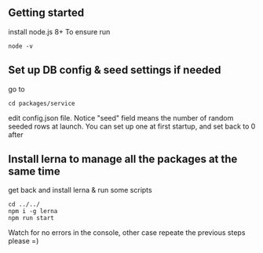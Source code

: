 ## Getting started
install node.js 8+
To ensure run 
```
node -v
```

## Set up DB config & seed settings if needed
go to
```
cd packages/service
```
edit config.json file.
Notice "seed" field means the number of random seeded rows at launch.
You can set up one at first startup, and set back to 0 after


## Install lerna to manage all the packages at the same time
get back and install lerna & run some scripts
```
cd ../../
npm i -g lerna
npm run start

```
Watch for no errors in the console, other case repeate the previous steps please =)

